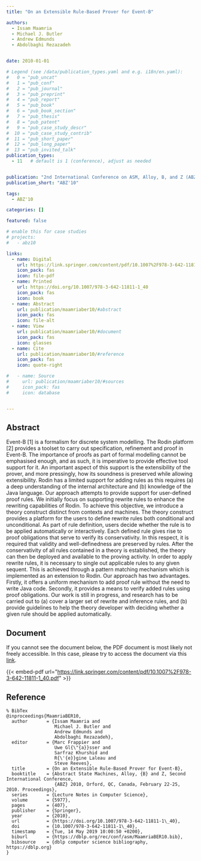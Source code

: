 ```yaml
---
title: "On an Extensible Rule-Based Prover for Event-B"

authors:
  - Issam Maamria
  - Michael J. Butler
  - Andrew Edmunds
  - Abdolbaghi Rezazadeh


date: 2010-01-01

# Legend (see /data/publication_types.yaml and e.g. i18n/en.yaml): 
#   0 = "pub_uncat"
#   1 = "pub_conf"
#   2 = "pub_journal"
#   3 = "pub_preprint"
#   4 = "pub_report"
#   5 = "pub_book"
#   6 = "pub_book_section"
#   7 = "pub_thesis"
#   8 = "pub_patent"
#   9 = "pub_case_study_descr"
#  10 = "pub_case_study_contrib"
#  11 = "pub_short_paper"
#  12 = "pub_long_paper"
#  13 = "pub_invited_talk"
publication_types:
  - 11   # default is 1 (conference), adjust as needed


publication: "2nd International Conference on ASM, Alloy, B, and Z (ABZ'10)"
publication_short: "ABZ'10"

tags:
  - ABZ'10

categories: []

featured: false

# enable this for case studies
# projects:
#   - abz10

links:
  - name: Digital
    url: https://link.springer.com/content/pdf/10.1007%2F978-3-642-11811-1_40.pdf
    icon_pack: fas
    icon: file-pdf
  - name: Printed
    url: https://doi.org/10.1007/978-3-642-11811-1_40
    icon_pack: fas
    icon: book
  - name: Abstract
    url: publication/maamriaber10/#abstract
    icon_pack: fas
    icon: file-alt
  - name: View
    url: publication/maamriaber10/#document
    icon_pack: fas
    icon: glasses
  - name: Cite
    url: publication/maamriaber10/#reference
    icon_pack: fas
    icon: quote-right

#   - name: Source
#     url: publication/maamriaber10/#sources
#     icon_pack: fas
#     icon: database


---
```


## Abstract

Event-B [1] is a formalism for discrete system modelling. The Rodin platform [2] provides a toolset to carry out specification, refinement and proof in Event-B. The importance of proofs as part of formal modelling cannot be emphasised enough, and as such, it is imperative to provide effective tool support for it. An important aspect of this support is the extensibility of the prover, and more pressingly, how its soundness is preserved while allowing extensibility. Rodin has a limited support for adding rules as this requires (a) a deep understanding of the internal architecture and (b) knowledge of the Java language. Our approach attempts to provide support for user-defined proof rules. We initially focus on supporting rewrite rules to enhance the rewriting capabilities of Rodin. To achieve this objective, we introduce a theory construct distinct from contexts and machines. The theory construct provides a platform for the users to define rewrite rules both conditional and unconditional. As part of rule definition, users decide whether the rule is to be applied automatically or interactively. Each defined rule gives rise to proof obligations that serve to verify its conservativity. In this respect, it is required that validity and well-definedness are preserved by rules. After the conservativity of all rules contained in a theory is established, the theory can then be deployed and available to the proving activity. In order to apply rewrite rules, it is necessary to single out applicable rules to any given sequent. This is achieved through a pattern matching mechanism which is implemented as an extension to Rodin. Our approach has two advantages. Firstly, it offers a uniform mechanism to add proof rule without the need to write Java code. Secondly, it provides a means to verify added rules using proof obligations. Our work is still in progress, and research has to be carried out to (a) cover a larger set of rewrite and inference rules, and (b) provide guidelines to help the theory developer with deciding whether a given rule should be applied automatically.

## Document

If you cannot see the document below, the PDF document is most likely not freely accessible. In this case, please try to access the document via this <a href="https://link.springer.com/content/pdf/10.1007%2F978-3-642-11811-1_40.pdf">link</a>.

{{< embed-pdf url="https://link.springer.com/content/pdf/10.1007%2F978-3-642-11811-1_40.pdf" >}}

## Reference

```
% BibTex
@inproceedings{MaamriaBER10,
  author       = {Issam Maamria and
                  Michael J. Butler and
                  Andrew Edmunds and
                  Abdolbaghi Rezazadeh},
  editor       = {Marc Frappier and
                  Uwe Gl{\"{a}}sser and
                  Sarfraz Khurshid and
                  R{\'{e}}gine Laleau and
                  Steve Reeves},
  title        = {On an Extensible Rule-Based Prover for Event-B},
  booktitle    = {Abstract State Machines, Alloy, {B} and Z, Second International Conference,
                  {ABZ} 2010, Orford, QC, Canada, February 22-25, 2010. Proceedings},
  series       = {Lecture Notes in Computer Science},
  volume       = {5977},
  pages        = {407},
  publisher    = {Springer},
  year         = {2010},
  url          = {https://doi.org/10.1007/978-3-642-11811-1\_40},
  doi          = {10.1007/978-3-642-11811-1\_40},
  timestamp    = {Tue, 14 May 2019 10:00:50 +0200},
  biburl       = {https://dblp.org/rec/conf/asm/MaamriaBER10.bib},
  bibsource    = {dblp computer science bibliography, https://dblp.org}
}


```

<!-- # add information for case study papers (if available)
## Sources

- **Used formal method:**
  [ASM](/method/asm)
- **Resources and tools:**
  Asmeta

For more information, please contact the <a href ="mailto:silvia.bonfanti@unibg.it;arcaini@nii.ac.jp;angelo.gargantini@unibg.it;scandurra@unibg.it;elvinia.riccobene@unimi.it">authors</a>-->

